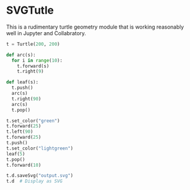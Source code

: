 # SVGTutle

This is a rudimentary turtle geometry module that is working reasonably well in Jupyter and Collabratory.
```python
t = Turtle(200, 200)

def arc(s):
  for i in range(10):
    t.forward(s)
    t.right(9)

def leaf(s):
  t.push()
  arc(s)
  t.right(90)
  arc(s)
  t.pop()

t.set_color("green")
t.forward(25)
t.left(90)
t.forward(25)
t.push()
t.set_color("lightgreen")
leaf(5)
t.pop()
t.forward(10)

t.d.saveSvg("output.svg")
t.d  # Display as SVG
```
